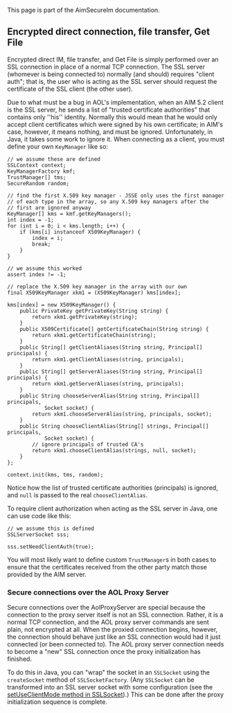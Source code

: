 This page is part of the AimSecureIm documentation.

## Encrypted direct connection, file transfer, Get File ##

Encrypted direct IM, file transfer, and Get File is simply performed over an SSL connection in place of a normal TCP connection. The SSL server (whomever is being connected to) normally (and should) requires "client auth"; that is, the user who is acting as the SSL server should request the certificate of the SSL client (the other user).

Due to what must be a bug in AOL's implementation, when an AIM 5.2 client is the SSL server, he sends a list of "trusted certificate authorities" that contains only ''his'' identity. Normally this would mean that he would only accept client certificates which were signed by his own certificate; in AIM's case, however, it means nothing, and must be ignored. Unfortunately, in Java, it takes some work to ignore it. When connecting as a client, you must define your own `KeyManager` like so:

```
// we assume these are defined
SSLContext context;
KeyManagerFactory kmf;
TrustManager[] tms;
SecureRandom random;

// find the first X.509 key manager - JSSE only uses the first manager
// of each type in the array, so any X.509 key managers after the
// first are ignored anyway
KeyManager[] kms = kmf.getKeyManagers();
int index = -1;
for (int i = 0; i < kms.length; i++) {
    if (kms[i] instanceof X509KeyManager) {
        index = i;
        break;
    }
}

// we assume this worked
assert index != -1;

// replace the X.509 key manager in the array with our own
final X509KeyManager xkm1 = (X509KeyManager) kms[index];

kms[index] = new X509KeyManager() {
    public PrivateKey getPrivateKey(String string) {
        return xkm1.getPrivateKey(string);
    }
    public X509Certificate[] getCertificateChain(String string) {
        return xkm1.getCertificateChain(string);
    }
    public String[] getClientAliases(String string, Principal[] principals) {
        return xkm1.getClientAliases(string, principals);
    }
    public String[] getServerAliases(String string, Principal[] principals) {
        return xkm1.getServerAliases(string, principals);
    }
    public String chooseServerAlias(String string, Principal[] principals,
            Socket socket) {
        return xkm1.chooseServerAlias(string, principals, socket);
    }
    public String chooseClientAlias(String[] strings, Principal[] principals,
            Socket socket) {
        // ignore principals of trusted CA's
        return xkm1.chooseClientAlias(strings, null, socket);
    }
};

context.init(kms, tms, random);
```

Notice how the list of trusted certificate authorities (principals) is ignored, and `null` is passed to the real `chooseClientAlias`.

To require client authorization when acting as the SSL server in Java, one can use code like this:

```
// we assume this is defined
SSLServerSocket sss;

sss.setNeedClientAuth(true);
```

You will most likely want to define custom `TrustManager`s in both cases to ensure that the certificates received from the other party match those provided by the AIM server.

### Secure connections over the AOL Proxy Server ###

Secure connections over the AolProxyServer are special because the connection to the proxy server itself is not an SSL connection. Rather, it is a normal TCP connection, and the AOL proxy server commands are sent plain, not encrypted at all. When the proxied connection begins, however, the connection should behave just like an SSL connection would had it just connected (or been connected to). The AOL proxy server connection needs to become a "new" SSL connection once the proxy initialization has finished.

To do this in Java, you can "wrap" the socket in an `SSLSocket` using the `createSocket` method of `SSLSocketFactory`. (Any `SSLSocket` can be transformed into an SSL server socket with some configuration (see the [setUseClientMode method in SSLSocket](http://java.sun.com/j2se/1.4.2/docs/api/javax/net/ssl/SSLSocket.html#setUseClientMode(boolean))).) This can be done after the proxy initialization sequence is complete.
